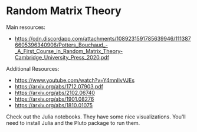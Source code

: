 # Random Matrix Theory

Main resources:
* https://cdn.discordapp.com/attachments/1089231591785639946/1113876605396340906/Potters_Bouchaud_-_A_First_Course_in_Random_Matrix_Theory-Cambridge_University_Press_2020.pdf

Additional Resources:
* https://www.youtube.com/watch?v=Y4mnlIvVJEs
* https://arxiv.org/abs/1712.07903.pdf
* https://arxiv.org/abs/2102.06740
* https://arxiv.org/abs/1901.08276
* https://arxiv.org/abs/1810.01075

Check out the Julia notebooks. They have some nice visualizations. You'll need to install Julia and the Pluto package to run them.

